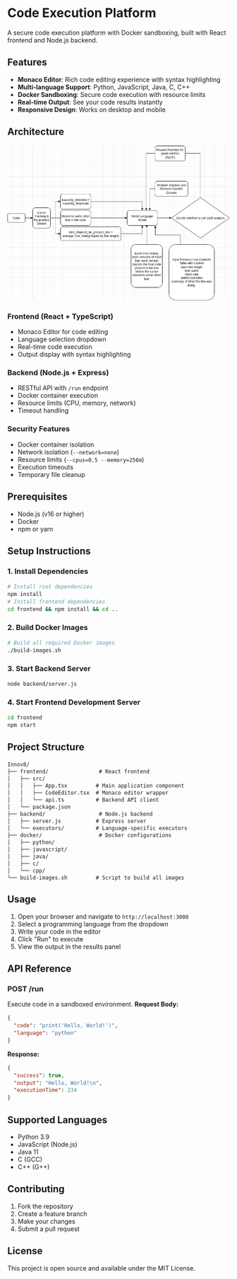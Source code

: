 # Code Execution Platform
A secure code execution platform with Docker sandboxing, built with React frontend and Node.js backend.
## Features
- **Monaco Editor**: Rich code editing experience with syntax highlighting
- **Multi-language Support**: Python, JavaScript, Java, C, C++
- **Docker Sandboxing**: Secure code execution with resource limits
- **Real-time Output**: See your code results instantly
- **Responsive Design**: Works on desktop and mobile
## Architecture
![Architecture Diagram](Agent%20Architecture.png)
### Frontend (React + TypeScript)
- Monaco Editor for code editing
- Language selection dropdown
- Real-time code execution
- Output display with syntax highlighting
### Backend (Node.js + Express)
- RESTful API with `/run` endpoint
- Docker container execution
- Resource limits (CPU, memory, network)
- Timeout handling
### Security Features
- Docker container isolation
- Network isolation (`--network=none`)
- Resource limits (`--cpus=0.5 --memory=256m`)
- Execution timeouts
- Temporary file cleanup
## Prerequisites
- Node.js (v16 or higher)
- Docker
- npm or yarn
## Setup Instructions
### 1. Install Dependencies
```bash
# Install root dependencies
npm install
# Install frontend dependencies
cd frontend && npm install && cd ..
```
### 2. Build Docker Images
```bash
# Build all required Docker images
./build-images.sh
```
### 3. Start Backend Server
```bash
node backend/server.js
```
### 4. Start Frontend Development Server
```bash
cd frontend
npm start
```
## Project Structure
```
Innov8/
├── frontend/                # React frontend
│   ├── src/
│   │   ├── App.tsx         # Main application component
│   │   ├── CodeEditor.tsx  # Monaco editor wrapper
│   │   └── api.ts          # Backend API client
│   └── package.json
├── backend/                 # Node.js backend
│   ├── server.js           # Express server
│   └── executors/          # Language-specific executors
├── docker/                  # Docker configurations
│   ├── python/
│   ├── javascript/
│   ├── java/
│   ├── c/
│   └── cpp/
└── build-images.sh         # Script to build all images
```
## Usage
1. Open your browser and navigate to `http://localhost:3000`
2. Select a programming language from the dropdown
3. Write your code in the editor
4. Click "Run" to execute
5. View the output in the results panel
## API Reference
### POST /run
Execute code in a sandboxed environment.
**Request Body:**
```json
{
  "code": "print('Hello, World!')",
  "language": "python"
}
```
**Response:**
```json
{
  "success": true,
  "output": "Hello, World!\n",
  "executionTime": 234
}
```
## Supported Languages
- Python 3.9
- JavaScript (Node.js)
- Java 11
- C (GCC)
- C++ (G++)
## Contributing
1. Fork the repository
2. Create a feature branch
3. Make your changes
4. Submit a pull request
## License
This project is open source and available under the MIT License.
